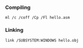 ### Compiling

```
ml /c /coff /Cp /Fl hello.asm
```

### Linking

```
link /SUBSYSTEM:WINDOWS hello.obj
```